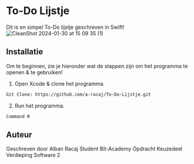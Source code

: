 # To-Do Lijstje

Dit is en simpel To-Do lijstje geschreven in Swift!
![CleanShot 2024-01-30 at 15 09 35 (1)](https://github.com/a-racaj/To-Do-Lijstje/assets/125443647/4f6be9eb-121f-40c0-9664-09e83f82d80f)

## Installatie 
Om te beginnen, zie je hieronder wat de stappen zijn om het programma te openen & te gebruiken!

1. Open Xcode & clone het programma.
```bash
Git Clone: https://github.com/a-racaj/To-Do-Lijstje.git
```
2. Run het programma.
```bash
Command R
```
## Auteur
Geschreven door Alban Racaj Student Bit-Academy Opdracht Keuzedeel Verdieping Software 2
